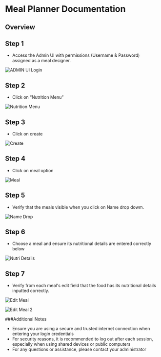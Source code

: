 # Meal Planner Documentation

## Overview

## Step 1 
- Access the Admin UI with permissions (Username & Password) assigned as a meal designer.

![ADMIN UI Login](https://imgur.com/WdvIg3I.jpg)

## Step 2
- Click on “Nutrition Menu”

![Nutrition Menu](https://imgur.com/DojBm3s.jpg)

## Step 3
- Click on create

![Create](https://imgur.com/vSKWF1u.jpg)


## Step 4
- Click on meal option

![Meal](https://imgur.com/rxbiGgA.jpg
)

## Step 5 
- Verify that the meals visible when you click on Name drop dowm.

![Name Drop](https://imgur.com/FxtHyoj.jpg)

## Step 6
- Choose a meal and ensure its nutritional details are entered correctly below

![Nutri Details](https://imgur.com/IdFM7nl.jpg)

## Step 7
- Verify from each meal's edit field that the food has its nutritional details inputted correctly.

![Edit Meal](https://imgur.com/YcaWqee.jpg)


![Edit Meal 2](https://imgur.com/xStA6Nw.jpg)


###Additional Notes
- Ensure you are using a secure and trusted internet connection when entering your login credentials
- For security reasons, it is recommended to log out after each session, especially when using shared devices or public computers
- For any questions or assistance, please contact your administrator
